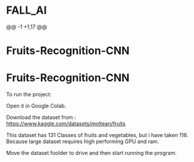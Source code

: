 # FALL_AI
@@ -1 +1,17 @@
# Fruits-Recognition-CNN
# Fruits-Recognition-CNN

To run the project:

Open it in Google Colab.

Download the dataset from :
https://www.kaggle.com/datasets/moltean/fruits 

 This dataset has 131 Classes of fruits and vegetables, but i have taken 118. Because large dataset requires high performing GPU and ram.

 Move the dataset  foolder to drive and then start running the program.



